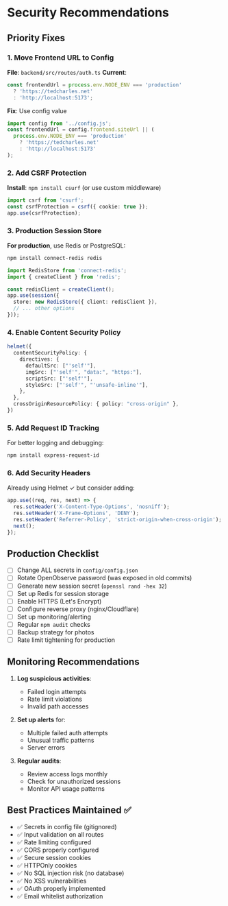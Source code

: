 # Security Recommendations

## Priority Fixes

### 1. Move Frontend URL to Config
**File**: `backend/src/routes/auth.ts`
**Current**:
```typescript
const frontendUrl = process.env.NODE_ENV === 'production' 
  ? 'https://tedcharles.net' 
  : 'http://localhost:5173';
```
**Fix**: Use config value
```typescript
import config from '../config.js';
const frontendUrl = config.frontend.siteUrl || (
  process.env.NODE_ENV === 'production' 
    ? 'https://tedcharles.net' 
    : 'http://localhost:5173'
);
```

### 2. Add CSRF Protection
**Install**: `npm install csurf` (or use custom middleware)
```typescript
import csrf from 'csurf';
const csrfProtection = csrf({ cookie: true });
app.use(csrfProtection);
```

### 3. Production Session Store
**For production**, use Redis or PostgreSQL:
```bash
npm install connect-redis redis
```
```typescript
import RedisStore from 'connect-redis';
import { createClient } from 'redis';

const redisClient = createClient();
app.use(session({
  store: new RedisStore({ client: redisClient }),
  // ... other options
}));
```

### 4. Enable Content Security Policy
```typescript
helmet({
  contentSecurityPolicy: {
    directives: {
      defaultSrc: ["'self'"],
      imgSrc: ["'self'", "data:", "https:"],
      scriptSrc: ["'self'"],
      styleSrc: ["'self'", "'unsafe-inline'"],
    },
  },
  crossOriginResourcePolicy: { policy: "cross-origin" },
})
```

### 5. Add Request ID Tracking
For better logging and debugging:
```bash
npm install express-request-id
```

### 6. Add Security Headers
Already using Helmet ✓ but consider adding:
```typescript
app.use((req, res, next) => {
  res.setHeader('X-Content-Type-Options', 'nosniff');
  res.setHeader('X-Frame-Options', 'DENY');
  res.setHeader('Referrer-Policy', 'strict-origin-when-cross-origin');
  next();
});
```

## Production Checklist

- [ ] Change ALL secrets in `config/config.json`
- [ ] Rotate OpenObserve password (was exposed in old commits)
- [ ] Generate new session secret (`openssl rand -hex 32`)
- [ ] Set up Redis for session storage
- [ ] Enable HTTPS (Let's Encrypt)
- [ ] Configure reverse proxy (nginx/Cloudflare)
- [ ] Set up monitoring/alerting
- [ ] Regular `npm audit` checks
- [ ] Backup strategy for photos
- [ ] Rate limit tightening for production

## Monitoring Recommendations

1. **Log suspicious activities**:
   - Failed login attempts
   - Rate limit violations
   - Invalid path accesses

2. **Set up alerts** for:
   - Multiple failed auth attempts
   - Unusual traffic patterns
   - Server errors

3. **Regular audits**:
   - Review access logs monthly
   - Check for unauthorized sessions
   - Monitor API usage patterns

## Best Practices Maintained ✅

- ✅ Secrets in config file (gitignored)
- ✅ Input validation on all routes
- ✅ Rate limiting configured
- ✅ CORS properly configured
- ✅ Secure session cookies
- ✅ HTTPOnly cookies
- ✅ No SQL injection risk (no database)
- ✅ No XSS vulnerabilities
- ✅ OAuth properly implemented
- ✅ Email whitelist authorization

